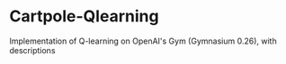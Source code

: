 # Cartpole-Qlearning
Implementation of Q-learning on OpenAI's Gym (Gymnasium 0.26), with descriptions
